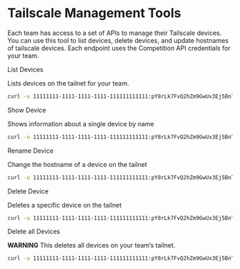 # Tailscale Management Tools

Each team has access to a set of APIs to manage their Tailscale devices. You can use this tool to list devices, delete devices, and update hostnames of tailscale devices. Each endpoint uses the Competition API
credentials for your team.

List Devices

Lists devices on the tailnet for your team.

```bash
curl -u 11111111-1111-1111-1111-111111111111:pY8rLk7FvQ2hZm9GwUx3Ej5BnTcV4So0  https://<team-moniker>.tasker.aixcc.tech/tailscale/device/
```

Show Device

Shows information about a single device by name

```bash
curl -u 11111111-1111-1111-1111-111111111111:pY8rLk7FvQ2hZm9GwUx3Ej5BnTcV4So0  https://<team-moniker>.tasker.aixcc.tech/tailscale/device/team-moniker-foo
```

Rename Device

Change the hostname of a device on the tailnet

```bash
curl -u 11111111-1111-1111-1111-111111111111:pY8rLk7FvQ2hZm9GwUx3Ej5BnTcV4So0 -X PATCH  https://<team-moniker>.tasker.aixcc.tech/tailscale/device/team-moniker-foo -H 'Content-Type: application/json' -d '{"hostname":"team-moniker-exhibition2"}'
```

Delete Device

Deletes a specific device on the tailnet

```bash
curl -u 11111111-1111-1111-1111-111111111111:pY8rLk7FvQ2hZm9GwUx3Ej5BnTcV4So0 -X DELETE  https://<team-moniker>.tasker.aixcc.tech/tailscale/device/team-moniker-foo
```

Delete all Devices

**WARNING** This deletes all devices on your team’s tailnet.

```bash
curl -u 11111111-1111-1111-1111-111111111111:pY8rLk7FvQ2hZm9GwUx3Ej5BnTcV4So0 -X DELETE  https://<team-moniker>.tasker.aixcc.tech/tailscale/device/
```
